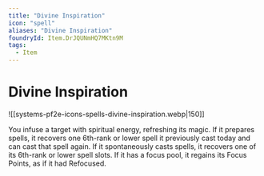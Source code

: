 ```yaml
---
title: "Divine Inspiration"
icon: "spell"
aliases: "Divine Inspiration"
foundryId: Item.DrJQUNmHQ7MKtn9M
tags:
  - Item
---
```


# Divine Inspiration
![[systems-pf2e-icons-spells-divine-inspiration.webp|150]]

You infuse a target with spiritual energy, refreshing its magic. If it prepares spells, it recovers one 6th-rank or lower spell it previously cast today and can cast that spell again. If it spontaneously casts spells, it recovers one of its 6th-rank or lower spell slots. If it has a focus pool, it regains its Focus Points, as if it had Refocused.
